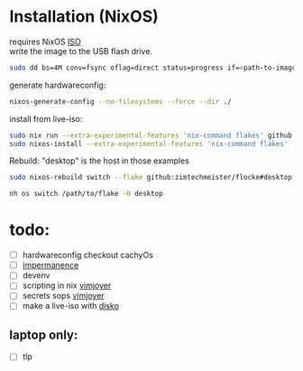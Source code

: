 # Installation (NixOS)
requires NixOS [ISO](https://nixos.org/download/#nixos-iso)  
write the image to the USB flash drive.
```bash
sudo dd bs=4M conv=fsync oflag=direct status=progress if=<path-to-image> of=/dev/sdX
```
generate hardwareconfig:
```bash
nixos-generate-config --no-filesystems --force --dir ./
```
install from live-iso:
```bash
sudo nix run --extra-experimental-features 'nix-command flakes' github:nix-community/disko/latest#disko-install -- --flake github:zimtechmeister/flocke#desktop &
sudo nixos-install --extra-experimental-features 'nix-command flakes' --flake github:zimtechmeister/flocke#desktop
```
Rebuild: "desktop" is the host in those examples
```bash
sudo nixos-rebuild switch --flake github:zimtechmeister/flocke#desktop
```
```bash
nh os switch /path/to/flake -H desktop
```

# todo:
- [ ] hardwareconfig checkout cachyOs
- [ ] [impermanence](https://github.com/nix-community/impermanence)
- [ ] devenv
- [ ] scripting in nix [vimjoyer](https://www.youtube.com/watch?v=qRE6kf30u4g)
- [ ] secrets sops [vimjoyer](https://www.youtube.com/watch?v=G5f6GC7SnhU)
- [ ] make a live-iso with [disko](https://github.com/nix-community/disko/blob/master/docs/disko-images.md)
## laptop only:
- [ ] tlp
